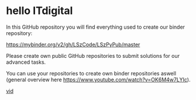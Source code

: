 # hello ITdigital

In this GitHub repository you will find everything used to create our binder repository:

https://mybinder.org/v2/gh/LSzCode/LSzPyPub/master

Please create own public GitHub repositories to submit solutions for our advanced tasks. 

You can use your repositories to create own binder repositories aswell (general overview here https://www.youtube.com/watch?v=OK6M4w7LYIc).

<a href="https://www.youtube.com/watch?v=OK6M4w7LYIc">vid</a>
